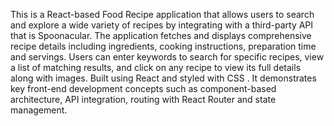 This is a React-based Food Recipe application that allows users to search and explore a wide variety of recipes by integrating with a third-party API that is Spoonacular. The application fetches and displays comprehensive recipe details including ingredients, cooking instructions, preparation time and servings. Users can enter keywords to search for specific recipes, view a list of matching results, and click on any recipe to view its full details along with images. Built using React and styled with CSS . It demonstrates key front-end development concepts such as component-based architecture, API integration, routing with React Router and state management.
